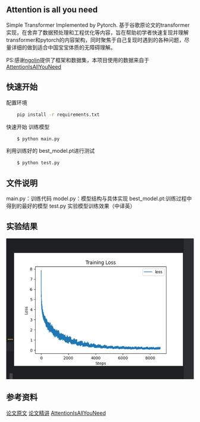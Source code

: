 ##  Attention is all you need
Simple Transformer Implemented by Pytorch.
基于谷歌原论文的transformer实现，在舍弃了数据预处理和工程优化等内容，旨在帮助初学者快速复现并理解transformer和pytorch的内容架构，同时聚焦于自己复现时遇到的各种问题，尽量详细的做到适合中国宝宝体质的无障碍理解。

PS:感谢[ngolin](https://github.com/ngolin)提供了框架和数据集，本项目使用的数据来自于[AttentionIsAllYouNeed](https://github.com/ngolin/AttentionIsAllYouNeed)

## 快速开始
配置环境
```bash
    pip install -r requirements.txt
```
快速开始
训练模型
```bash
    $ python main.py
```
利用训练好的 best_model.pt进行测试
```bash
    $ python test.py
```
## 文件说明
main.py：训练代码
model.py：模型结构与具体实现
best_model.pt:训练过程中得到的最好的模型
test.py 实验模型训练效果（中译英）
## 实验结果
![alt text](image.png)
## 参考资料
[论文原文](https://arxiv.org/abs/1706.03762)
[论文精讲](https://www.youtube.com/watch?v=nzqlFIcCSWQ)
[AttentionIsAllYouNeed](https://github.com/ngolin/AttentionIsAllYouNeed)


